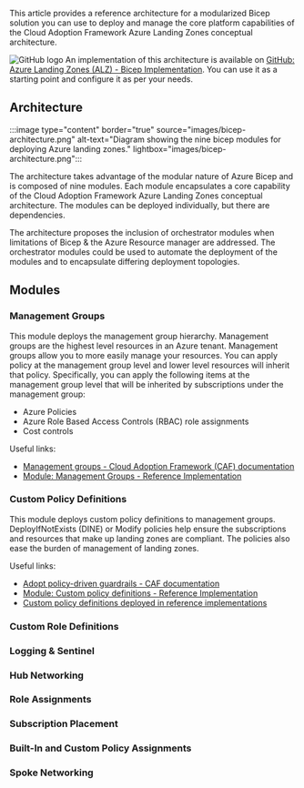 This article provides a reference architecture for a modularized Bicep solution you can use to deploy and manage the core platform capabilities of the Cloud Adoption Framework Azure Landing Zones conceptual architecture.

![GitHub logo](../../../_images/github.png) An implementation of this architecture is available on [GitHub: Azure Landing Zones (ALZ) - Bicep Implementation](https://github.com/Azure/ALZ-Bicep). You can use it as a starting point and configure it as per your needs.

## Architecture

:::image type="content" border="true" source="images/bicep-architecture.png" alt-text="Diagram showing the nine bicep modules for deploying Azure landing zones." lightbox="images/bicep-architecture.png":::

The architecture takes advantage of the modular nature of Azure Bicep and is composed of nine modules. Each module encapsulates a core capability of the Cloud Adoption Framework Azure Landing Zones conceptual architecture. The modules can be deployed individually, but there are dependencies.

The architecture proposes the inclusion of orchestrator modules when limitations of Bicep & the Azure Resource manager are addressed. The orchestrator modules could be used to automate the deployment of the modules and to encapsulate differing deployment topologies.

## Modules

### Management Groups

This module deploys the management group hierarchy. Management groups are the highest level resources in an Azure tenant. Management groups allow you to more easily manage your resources. You can apply policy at the management group level and lower level resources will inherit that policy. Specifically, you can apply the following items at the management group level that will be inherited by subscriptions under the management group:

- Azure Policies
- Azure Role Based Access Controls (RBAC) role assignments
- Cost controls

Useful links:

- [Management groups - Cloud Adoption Framework (CAF) documentation](https://docs.microsoft.com/azure/cloud-adoption-framework/ready/landing-zone/design-area/resource-org-management-groups)
- [Module:  Management Groups - Reference Implementation](https://github.com/Azure/ALZ-Bicep/tree/main/infra-as-code/bicep/modules/managementGroups)

### Custom Policy Definitions

This module deploys custom policy definitions to management groups. DeployIfNotExists (DINE) or Modify policies help ensure the subscriptions and resources that make up landing zones are compliant. The policies also ease the burden of management of landing zones.

Useful links:

- [Adopt policy-driven guardrails - CAF documentation](https://docs.microsoft.com/azure/cloud-adoption-framework/ready/enterprise-scale/dine-guidance)
- [Module: Custom policy definitions - Reference Implementation](https://github.com/Azure/ALZ-Bicep/tree/main/infra-as-code/bicep/modules/policy/definitions)
- [Custom policy definitions deployed in reference implementations](https://github.com/Azure/Enterprise-Scale/blob/main/docs/ESLZ-Policies.md)

### Custom Role Definitions

### Logging & Sentinel

### Hub Networking

### Role Assignments

### Subscription Placement

### Built-In and Custom Policy Assignments

### Spoke Networking
